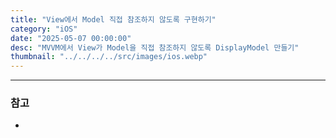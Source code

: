 ```yaml
---
title: "View에서 Model 직접 참조하지 않도록 구현하기"
category: "iOS"
date: "2025-05-07 00:00:00"
desc: "MVVM에서 View가 Model을 직접 참조하지 않도록 DisplayModel 만들기"
thumbnail: "../../../../src/images/ios.webp"
---
```




---

### 참고

- 
